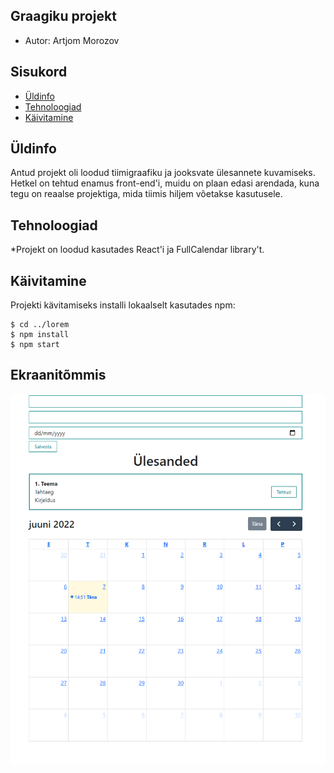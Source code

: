 ## Graagiku projekt
* Autor: Artjom Morozov


## Sisukord
* [Üldinfo](#general-info)
* [Tehnoloogiad](#technologies)
* [Käivitamine](#setup)

## Üldinfo
Antud projekt oli loodud tiimigraafiku ja jooksvate ülesannete kuvamiseks. Hetkel on tehtud enamus front-end'i, muidu on plaan edasi arendada, kuna tegu on reaalse projektiga, mida tiimis hiljem võetakse kasutusele.
	
## Tehnoloogiad
*Projekt on loodud kasutades React'i ja FullCalendar library't.
	
## Käivitamine
Projekti kävitamiseks installi lokaalselt kasutades npm:

```
$ cd ../lorem
$ npm install
$ npm start
```

## Ekraanitõmmis

![Algorithm schema](./Demo.png)